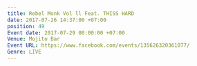 ```yaml
---
title: Rebel Monk Vol ll Feat. THISS HARD
date: 2017-07-26 14:37:00 +07:00
position: 49
Event date: 2017-07-29 00:00:00 +07:00
Venue: Mojito Bar
Event URL: https://www.facebook.com/events/135626320361077/
Genre: LIVE
---
```


